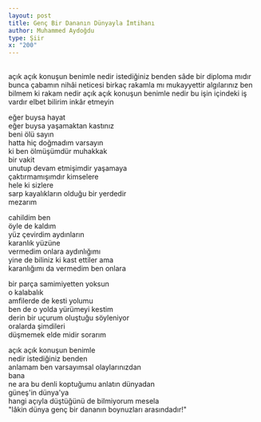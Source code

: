 ```yaml
---
layout: post
title: Genç Bir Dananın Dünyayla İmtihanı
author: Muhammed Aydoğdu
type: Şiir
x: "200"
---
```

<br/>
açık açık konuşun benimle  
nedir istediğiniz benden  
sâde bir diploma mıdır  
bunca çabamın nihâi neticesi  
birkaç rakamla mı mukayyettir  
algılarınız  
ben bilmem ki rakam nedir  
açık açık konuşun benimle  
nedir bu işin içindeki iş  
vardır elbet bilirim  
inkâr etmeyin  

eğer buysa hayat  
eğer buysa yaşamaktan kastınız  
beni ölü sayın  
hatta hiç doğmadım varsayın  
ki ben ölmüşümdür muhakkak  
bir vakit  
unutup devam etmişimdir yaşamaya  
çaktırmamışımdır kimselere  
hele ki sizlere  
sarp kayalıkların olduğu bir yerdedir  
mezarım  

cahildim ben  
öyle de kaldım  
yüz çevirdim aydınların   
karanlık yüzüne  
vermedim onlara aydınlığımı  
yine de biliniz ki kast ettiler ama  
karanlığımı da vermedim ben onlara  

bir parça samimiyetten yoksun  
o kalabalık  
amfilerde de kesti yolumu  
ben de o yolda yürümeyi kestim  
derin bir uçurum oluştuğu söyleniyor  
oralarda şimdileri  
düşmemek elde midir sorarım  

açık açık konuşun benimle  
nedir istediğiniz benden  
anlamam ben varsayımsal olaylarınızdan  
bana  
ne ara bu denli koptuğumu anlatın dünyadan  
güneş'in dünya'ya  
hangi açıyla düştüğünü de bilmiyorum mesela  
"lâkin dünya genç bir dananın boynuzları arasındadır!"  
